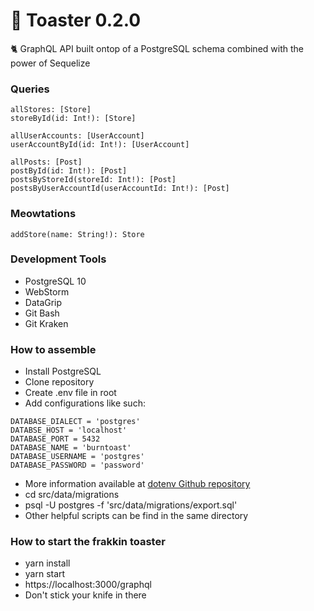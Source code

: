 # 🍞 Toaster 0.2.0

🐈 GraphQL API built ontop of a PostgreSQL schema combined with the power of Sequelize

### Queries

```
allStores: [Store]
storeById(id: Int!): [Store]

allUserAccounts: [UserAccount]
userAccountById(id: Int!): [UserAccount]

allPosts: [Post]
postById(id: Int!): [Post]
postsByStoreId(storeId: Int!): [Post]
postsByUserAccountId(userAccountId: Int!): [Post]
```

### Meowtations

```
addStore(name: String!): Store
```

### Development Tools

* PostgreSQL 10
* WebStorm
* DataGrip
* Git Bash
* Git Kraken

### How to assemble

* Install PostgreSQL
* Clone repository
* Create .env file in root
* Add configurations like such:

```
DATABASE_DIALECT = 'postgres'
DATABSE_HOST = 'localhost'
DATABASE_PORT = 5432
DATABASE_NAME = 'burntoast'
DATABASE_USERNAME = 'postgres'
DATABASE_PASSWORD = 'password'
```

* More information available at [dotenv Github repository](https://github.com/motdotla/dotenv)
* cd src/data/migrations
* psql -U postgres -f 'src/data/migrations/export.sql'
* Other helpful scripts can be find in the same directory

### How to start the frakkin toaster

* yarn install
* yarn start
* https://localhost:3000/graphql
* Don't stick your knife in there
